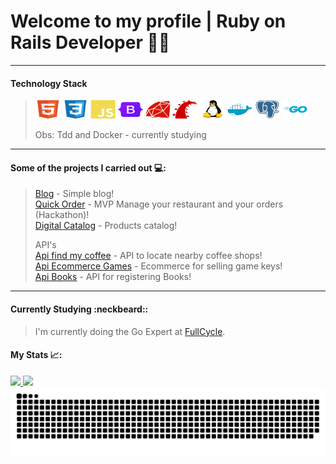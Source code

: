 # Welcome to my profile | Ruby on Rails Developer :man_technologist:

<hr>

#### Technology Stack
> <img align="center" alt="Fabricio-HTML" height="30" width="40" src="https://raw.githubusercontent.com/devicons/devicon/master/icons/html5/html5-original.svg">
> <img align="center" alt="Fabricio-CSS" height="30" width="40" src="https://raw.githubusercontent.com/devicons/devicon/master/icons/css3/css3-original.svg">
> <img align="center" alt="Fabricio-Js" height="30" width="40" src="https://raw.githubusercontent.com/devicons/devicon/master/icons/javascript/javascript-plain.svg">
> <img align="center" alt="Fabricio-Bootstrap" height="30" width="40" src="https://raw.githubusercontent.com/devicons/devicon/master/icons/bootstrap/bootstrap-original.svg">
> <img align="center" alt="Fabricio-Ruby" height="30" width="40" src="https://raw.githubusercontent.com/devicons/devicon/master/icons/ruby/ruby-plain.svg">
> <img align="center" alt="Fabricio-Js" height="30" width="40" src="https://raw.githubusercontent.com/devicons/devicon/master/icons/rails/rails-plain.svg">
> <img align="center" alt="Fabricio-Linux" height="30" width="40" src="https://raw.githubusercontent.com/devicons/devicon/master/icons/linux/linux-original.svg">
> <img align="center" alt="Fabricio-Docker" height="30" width="40" src="https://raw.githubusercontent.com/devicons/devicon/master/icons/docker/docker-plain.svg">
> <img align="center" alt="Fabricio-Postgresql" height="30" width="40" src="https://raw.githubusercontent.com/devicons/devicon/master/icons/postgresql/postgresql-plain.svg">
> <img align="center" alt="Fabricio-Golang" height="30" width="40" src="https://raw.githubusercontent.com/devicons/devicon/master/icons/go/go-original-wordmark.svg">
> <br><br> Obs: Tdd and Docker - currently studying
<hr>

#### Some of the projects I carried out :computer::

> [Blog](https://blog-de-ti.herokuapp.com/) - Simple blog! <br>
> [Quick Order](https://github.com/Thiago-Cardoso/quickorder) - MVP Manage your restaurant and your orders (Hackathon)! <br>
> [Digital Catalog](https://github.com/fabriciobonjorno/catalogo) - Products catalog! <br>
>
> API's <br>
> [Api find my coffee](https://github.com/fabriciobonjorno/find_my_coffee_api) - API to locate nearby coffee shops! <br>
> [Api Ecommerce Games](https://github.com/fabriciobonjorno/ecommerce-api) - Ecommerce for selling game keys! <br>
> [Api Books](https://github.com/fabriciobonjorno/api-books) - API for registering Books! <br>

<hr>

#### Currently Studying :neckbeard::

> I'm currently doing the Go Expert at [FullCycle](https://goexpert.fullcycle.com.br/).

#### My Stats :chart_with_upwards_trend::
 <div>
  <a href="https://github.com/fabriciobonjorno">
  <img height="180em" src="https://github-readme-stats.vercel.app/api?username=fabriciobonjorno&show_icons=true&theme=dark&include_all_commits=true&count_private=true"/> 
  <img height="180em" src="https://github-readme-stats.vercel.app/api/top-langs/?username=fabriciobonjorno&layout=compact&langs_count=7&theme=dark"/> <br>
   <img align="center" alt="Fabricio-Snack" src="https://raw.githubusercontent.com/fabriciobonjorno/fabriciobonjorno/883a1036197301671924cf69fb374cb5045affd7/github-contribution-grid-snake.svg">
</div>
